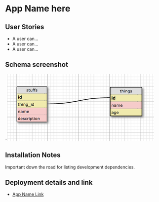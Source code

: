 # App Name here

## User Stories

- A user can...
- A user can...
- A user can...

## Schema screenshot

-![Schema](./schema.png)

## Installation Notes

Important down the road for listing development dependencies.

## Deployment details and link

- [App Name Link](https:yourthing.herokuapp.com)
